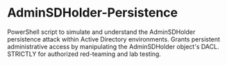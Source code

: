 # AdminSDHolder-Persistence
PowerShell script to simulate and understand the AdminSDHolder persistence attack within Active Directory environments. Grants persistent administrative access by manipulating the AdminSDHolder object's DACL. STRICTLY for authorized red-teaming and lab testing.
